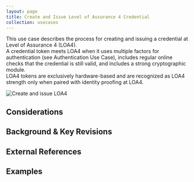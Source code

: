 ```yaml
---
layout: page
title: Create and Issue Level of Assurance 4 Credential
collection: usecases
---
```

This use case describes the process for creating and issuing a credential at Level of Assurance 4 (LOA4).  
A credential token meets LOA4 when it uses multiple factors for authentication (see Authentication Use Case), includes regular online checks that the credential is still valid, and includes a strong cryptographic module.  
LOA4 tokens are exclusively hardware-based and are recognized as LOA4 strength only when paired with identity proofing at LOA4.  

![Create and issue LOA4](../../img/LOA4Cred.png)

## Considerations

## Background & Key Revisions

## External References

## Examples